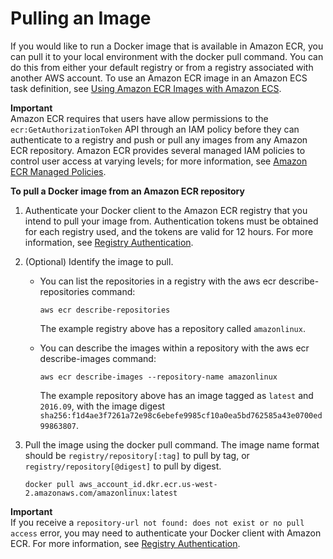 # Pulling an Image<a name="docker-pull-ecr-image"></a>

If you would like to run a Docker image that is available in Amazon ECR, you can pull it to your local environment with the docker pull command\. You can do this from either your default registry or from a registry associated with another AWS account\. To use an Amazon ECR image in an Amazon ECS task definition, see [Using Amazon ECR Images with Amazon ECS](ECR_on_ECS.md)\.

**Important**  
Amazon ECR requires that users have allow permissions to the `ecr:GetAuthorizationToken` API through an IAM policy before they can authenticate to a registry and push or pull any images from any Amazon ECR repository\. Amazon ECR provides several managed IAM policies to control user access at varying levels; for more information, see [Amazon ECR Managed Policies](ecr_managed_policies.md)\.

**To pull a Docker image from an Amazon ECR repository**

1. Authenticate your Docker client to the Amazon ECR registry that you intend to pull your image from\. Authentication tokens must be obtained for each registry used, and the tokens are valid for 12 hours\. For more information, see [Registry Authentication](Registries.md#registry_auth)\.

1. \(Optional\) Identify the image to pull\.
   + You can list the repositories in a registry with the aws ecr describe\-repositories command:

     ```
     aws ecr describe-repositories
     ```

     The example registry above has a repository called `amazonlinux`\.
   + You can describe the images within a repository with the aws ecr describe\-images command:

     ```
     aws ecr describe-images --repository-name amazonlinux
     ```

     The example repository above has an image tagged as `latest` and `2016.09`, with the image digest `sha256:f1d4ae3f7261a72e98c6ebefe9985cf10a0ea5bd762585a43e0700ed99863807`\.

1. Pull the image using the docker pull command\. The image name format should be `registry/repository[:tag]` to pull by tag, or `registry/repository[@digest]` to pull by digest\.

   ```
   docker pull aws_account_id.dkr.ecr.us-west-2.amazonaws.com/amazonlinux:latest
   ```
**Important**  
If you receive a `repository-url not found: does not exist or no pull access` error, you may need to authenticate your Docker client with Amazon ECR\. For more information, see [Registry Authentication](Registries.md#registry_auth)\.